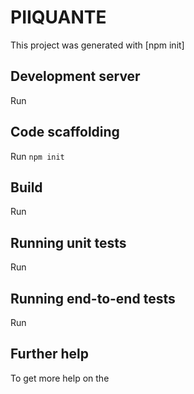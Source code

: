 # PIIQUANTE

This project was generated with [npm init]

## Development server

Run 

## Code scaffolding

Run `npm init`

## Build

Run 

## Running unit tests

Run 

## Running end-to-end tests

Run 

## Further help

To get more help on the 